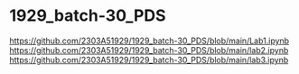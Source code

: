 # 1929_batch-30_PDS
https://github.com/2303A51929/1929_batch-30_PDS/blob/main/Lab1.ipynb
https://github.com/2303A51929/1929_batch-30_PDS/blob/main/lab2.ipynb
https://github.com/2303A51929/1929_batch-30_PDS/blob/main/lab3.ipynb
